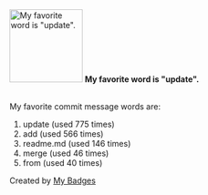 <img src="https://github.com/my-badges/my-badges/blob/master/src/all-badges/favorite-word/favorite-word.png?raw=true" alt="My favorite word is &quot;update&quot;." title="My favorite word is &quot;update&quot;." width="128">
<strong>My favorite word is &quot;update&quot;.</strong>
<br><br>

My favorite commit message words are:

1. update (used 775 times)
2. add (used 566 times)
3. readme.md (used 146 times)
4. merge (used 46 times)
5. from (used 40 times)


Created by <a href="https://github.com/my-badges/my-badges">My Badges</a>